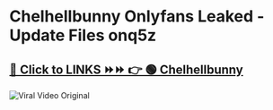 
 # Chelhellbunny Onlyfans Leaked - Update Files onq5z

## <h2><a href="https://clipsfans.com/Chelhellbunny&ref=git">🔗 Click to LINKS ⏩⏩ 👉 🟢 Chelhellbunny </a></h2>

<a href="https://clipsfans.com/Chelhellbunny&ref=git" rel="nofollow" data-target="animated-image.originalLink"><img src="https://i.ibb.co.com/xMMVF88/686577567.gif" alt="Viral Video Original" style="max-width: 100%; display: inline-block;" data-target="animated-image.originalImage"></a>

